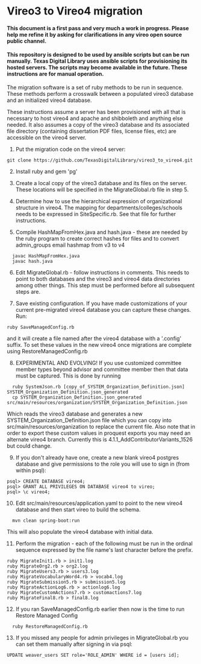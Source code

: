 # Vireo3 to Vireo4 migration

#### This document is a first pass and very much a work in progress.  Please help me refine it by asking for clarifications in any vireo open source public channel.

#### This repository is designed to be used by ansible scripts but can be run manually.  Texas Digital Library uses ansible scripts for provisioning its hosted servers.  The scripts may become available in the future.  These instructions are for manual operation.

The migration software is a set of ruby methods to be run in sequence.  These methods perform a crosswalk between a populated vireo3 database and an initialized vireo4 database.

These instructions assume a server has been provisioned with all that is necessary to host vireo4 and apache and shibboleth and anything else needed.
It also assumes a copy of the vireo3 database and its associated file directory (containing dissertation PDF files, license files, etc) are accessible on the vireo4 server.



1.  Put the migration code on the vireo4 server:
```
git clone https://github.com/TexasDigitalLibrary/vireo3_to_vireo4.git
```

2.  Install ruby and gem 'pg'


3.  Create a local copy of the vireo3 database and its files on the server.  These locations will be specified in the MigrateGlobal.rb file in step 5.


4.  Determine how to use the hierarchical expression of organizational structure in vireo4.  The mapping for departments/colleges/schools needs to be expressed in
SiteSpecific.rb.  See that file for further instructions.


5.  Compile HashMapFromHex.java and hash.java - these are needed by the ruby program to create correct hashes for files and to convert admin_groups email hashmap from v3 to v4
```
  javac HashMapFromHex.java
  javac hash.java
```


6.  Edit MigrateGlobal.rb - follow instructions in comments.  This needs to point to both databases and the vireo3 and vireo4 data directories among other things.  This step must be performed before all subsequent steps are.


7.  Save existing configuration.
If you have made customizations of your current pre-migrated vireo4 database you can capture these changes.  Run:
```
ruby SaveManagedConfig.rb
```
and it will create a file named after the vireo4 database with a '.config' suffix.
To set these values in the new vireo4 once migrations are complete using RestoreManagedConfig.rb


8.  EXPERIMENTAL AND EVOLVING! If you use customized committee member types beyond advisor and committee member then that data must be captured.  This is done by running 
```
  ruby SystemJson.rb [copy_of_SYSTEM_Organization_Definition.json] SYSTEM_Organization_Definition.json_generated
  cp SYSTEM_Organization_Definition.json_generated src/main/resources/organization/SYSTEM_Organization_Definition.json
```
Which reads the vireo3 database and generates a new SYSTEM_Organization_Definition.json file which you can copy into src/main/resources/organization to replace the current file.
Also note that in order to export these custom values in proquest exports you may need an alternate vireo4 branch.  Currently this is 4.1.1_AddContributorVariants_1526 but could change.


9.  If you don't already have one, create a new blank vireo4 postgres database and give permissions to the role you will use to sign in (from within psql):
```
psql> CREATE DATABASE vireo4;
psql> GRANT ALL PRIVILEGES ON DATABASE vireo4 to vireo;
psql> \c vireo4;
```


10.  Edit src/main/resources/application.yaml to point to the new vireo4 database and then start vireo to build the schema.
```
  mvn clean spring-boot:run
```
This will also populate the vireo4 database with initial data.


11.  Perform the migration - each of the following must be run in the ordinal sequence expressed by the file name's last character before the prefix.
```
ruby MigrateInit1.rb > init1.log
ruby MigrateOrg2.rb > org2.log
ruby MigrateUsers3.rb > users3.log
ruby MigrateVocabularyWord4.rb > vocab4.log
ruby MigrateSubmission5.rb > submission5.log
ruby MigrateActionLog6.rb > actionlog6.log
ruby MigrateCustomActions7.rb > customactions7.log
ruby MigrateFinal8.rb > final8.log
```


12.  If you ran SaveManagedConfig.rb earlier then now is the time to run Restore Managed Config
```
  ruby RestoreManagedConfig.rb
```


13.  If you missed any people for admin privileges in MigrateGlobal.rb you can set them manually after signing in via psql:
```
UPDATE weaver_users SET role='ROLE_ADMIN' WHERE id = [users id];
```


